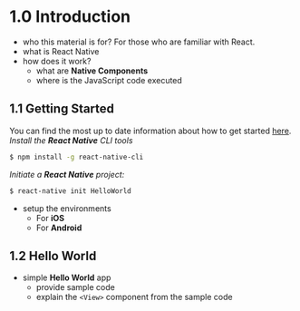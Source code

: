 # 1.0 Introduction
- who this material is for? For those who are familiar with React.
- what is React Native
- how does it work?
  - what are **Native Components**
  - where is the JavaScript code executed

## 1.1 Getting Started
You can find the most up to date information about how to get started [here](https://facebook.github.io/react-native/docs/getting-started.html#content).
*Install the **React Native** CLI tools*
```sh
$ npm install -g react-native-cli
```
*Initiate a **React Native** project:*
```sh
$ react-native init HelloWorld
```

- setup the environments
  - For **iOS**
  - For **Android**

## 1.2 Hello World
- simple **Hello World** app
  - provide sample code
  - explain the `<View>` component from the sample code
